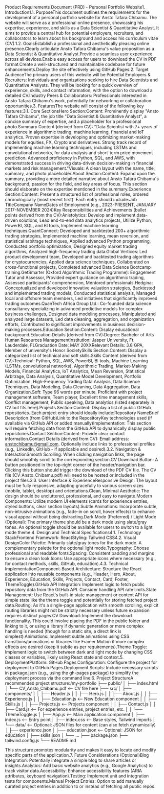 Product Requirements Document (PRD) - Personal Portfolio Website1. Introduction1.1. PurposeThis document outlines the requirements for the development of a personal portfolio website for Ansto Tafara Chibamu. The website will serve as a professional online presence, showcasing his expertise, experience, and skills as a Data Scientist & Quantitative Analyst. It aims to provide a central hub for potential employers, recruiters, and collaborators to learn about his background and access his curriculum vitae (CV).1.2. GoalsEstablish a professional and aesthetically pleasing online presence.Clearly articulate Ansto Tafara Chibamu's value proposition as a Data Scientist & Quantitative Analyst.Provide a seamless user experience across all devices.Enable easy access for users to download the CV in PDF format.Create a well-structured and maintainable codebase for future enhancements.Deploy the site effectively using GitHub Pages.2. Target AudienceThe primary users of this website will be:Potential Employers & Recruiters: Individuals and organizations seeking to hire Data Scientists and Quantitative Analysts. They will be looking for a quick overview of experience, skills, and contact information, with the option to download a detailed CV.Industry Peers & Collaborators: Professionals interested in Ansto Tafara Chibamu's work, potentially for networking or collaboration opportunities.3. FeaturesThe website will consist of the following key features:3.1. Core SectionsHero Section:Content: Prominently display "Ansto Tafara Chibamu", the job title "Data Scientist & Quantitative Analyst", a concise summary of expertise, and a placeholder for a professional photo.Summary Content (derived from CV): "Data Scientist with 7+ years of experience in algorithmic trading, machine learning, financial and IoT analytics. Proven expertise in developing and optimizing market-making models for equities, FX, Crypto and derivatives. Strong track record of implementing machine learning techniques, including LSTMs and convolutional networks, for data analysis and short-term price movement prediction. Advanced proficiency in Python, SQL, and AWS, with demonstrated success in driving data-driven decision-making in financial markets and risk management."Visuals: A clean layout with the name, title, summary, and photo placeholder.About Section:Content: Expand upon the summary, providing a more detailed narrative about Ansto Tafara Chibamu's background, passion for the field, and key areas of focus. This section should elaborate on the expertise mentioned in the summary.Experience Section:Content: Present a structured list of professional roles, ordered chronologically (most recent first). Each entry should include:Job TitleCompany NameDates of Employment (e.g., 2023-PRESENT, JANUARY 2017-NOVEMBER 2024)Key Responsibilities and Achievements (bullet points derived from the CV):Anistolytics: Develop and implement data-driven solutions, Lead end-to-end data analytics projects, Utilize Python, PowerBI, SQL, and BI tools, Implement machine learning techniques.QuantConnect: Developed and backtested 200+ algorithmic trading strategies, Implemented machine learning, mean reversion, and statistical arbitrage techniques, Applied advanced Python programming, Conducted portfolio optimization, Designed equity market trading algorithms, Analyzed high-frequency trading data.Global Vertices: Led product development team, Developed and backtested trading algorithms for cryptocurrencies, Applied data science techniques, Collaborated on cross-functional projects, Completed advanced Data Science Bootcamp training.GetSmarter (Oxford Algorithmic Trading Programme): Engagement Tutor and Assessor, Provided expert guidance on algorithmic trading, Assessed participants' comprehension, Mentored professionals.Hedgina: Conceptualized and developed innovative valuation strategies, Backtested and implemented trading models, Conducted statistical analysis, Managed local and offshore team members, Led initiatives that significantly improved trading outcomes.QuanTech Africa Group Ltd.: Co-founded data science consultancy specializing in advanced predictive models for complex business challenges, Designed data modeling processes, Manipulated and analyzed large datasets, Led data cleaning, aggregation, and organization efforts, Contributed to significant improvements in business decision-making processes.Education Section:Content: Display educational background.Education Details (derived from CV):Degree: Bachelor of Arts Human Resources ManagementInstitution: Jasper University, Ft. Lauderdale, FLGraduation Date: MAY 20XXRelevant Details: 3.8 GPA, Member of university's Honor SocietySkills Section:Content: Display a categorized list of technical and soft skills.Skills Content (derived from CV):Technical: Python, SQL, AWS, PowerBI, BI tools, Machine Learning (LSTMs, convolutional networks), Algorithmic Trading, Market-Making Models, Financial Analytics, IoT Analytics, Mean Reversion, Statistical Arbitrage, Data Analysis, Quantitative Model Development, Portfolio Optimization, High-Frequency Trading Data Analysis, Data Science Techniques, Data Modeling, Data Cleaning, Data Aggregation, Data Organization.Soft: Type 96 words per minute, Proficient with project management software, Team player, Excellent time management skills, Conflict management, Public speaking, Data analytics (listed separately in CV but fits here).Projects Section:Content: Display a list of public GitHub repositories. Each project entry should ideally include:Repository NameBrief Description (from GitHub)Link to the RepositoryKey technologies used (if available via GitHub API or added manually)Implementation: This section will require fetching data from the GitHub API to dynamically display public repositories.Contact Section:Content: Provide clear contact information.Contact Details (derived from CV): Email address: anstochibamu@gmail.com. Optionally include links to professional profiles (e.g., LinkedIn, GitHub - if applicable and desired).3.2. Navigation & InteractionSmooth Scrolling: When clicking navigation links, the page should smoothly scroll to the corresponding section.CV Download Button: A button positioned in the top-right corner of the header/navigation bar. Clicking this button should trigger the download of the PDF CV file. The CV file (CV_Ansto_Chibamu.pdf) will need to be hosted or included in the project files.3.3. User Interface & ExperienceResponsive Design: The layout must be fully responsive, adapting gracefully to various screen sizes (mobile, tablet, desktop) and orientations.Clean, Minimal Aesthetic: The design should be uncluttered, professional, and easy to navigate.Modern Components: Utilize modern UI elements (cards for experience entries, styled buttons, clear section layouts).Subtle Animations: Incorporate subtle, non-intrusive animations (e.g., fade-in on scroll, hover effects) to enhance visual appeal without being distracting.Dark Mode (Preferred) / Light Mode (Optional): The primary theme should be a dark mode using slate/gray tones. An optional toggle should be available for users to switch to a light mode theme.4. Design and Technical Specifications4.1. Technology StackFrontend Framework: ReactStyling: Tailwind CSS4.2. Visual DesignColor Palette: Primarily slate/gray tones for the dark mode. A complementary palette for the optional light mode.Typography: Choose professional and readable fonts.Spacing: Consistent padding and margins to ensure a clean look.Icons: Use appropriate icons where necessary (e.g., for contact methods, skills, GitHub, education).4.3. Technical ImplementationComponent-Based Architecture: Structure the React application into reusable components (e.g., Header, Hero, About, Experience, Education, Skills, Projects, Contact, Card, Footer, ThemeToggle).GitHub API Integration: Implement logic to fetch public repository data from the GitHub API. Consider handling API rate limits.State Management: Use React's built-in state management or context API for simple state like the theme toggle and potentially for storing fetched project data.Routing: As it's a single-page application with smooth scrolling, explicit routing libraries might not be strictly necessary unless future expansion requires distinct pages.CV Download: Implement the download functionality. This could involve placing the PDF in the public folder and linking to it, or using a library if dynamic generation or more complex handling is needed (though for a static site, a direct link is simplest).Animations: Implement subtle animations using CSS transitions/animations or libraries like Framer Motion if more complex effects are desired (keep it subtle as per requirements).Theme Toggle: Implement logic to switch between dark and light mode by changing CSS classes or variables, likely using React state and context.5. DeploymentPlatform: GitHub Pages.Configuration: Configure the project for deployment to GitHub Pages.Deployment Scripts: Include necessary scripts in package.json (e.g., using the gh-pages package) to simplify the deployment process via the command line.6. Project StructureA recommended project structure:/my-portfolio
├── public/
│   ├── index.html
│   └── CV_Ansto_Chibamu.pdf  <-- CV file here
├── src/
│   ├── components/
│   │   ├── Header.js
│   │   ├── Hero.js
│   │   ├── About.js
│   │   ├── Experience.js
│   │   ├── Education.js     <-- New Education component
│   │   ├── Skills.js
│   │   ├── Projects.js      <-- Projects component
│   │   ├── Contact.js
│   │   ├── Card.js          <-- For experience entries, project entries, etc.
│   │   └── ThemeToggle.js
│   ├── App.js             <-- Main application component
│   ├── index.js           <-- Entry point
│   ├── index.css          <-- Base styles, Tailwind imports
│   └── data/              <-- Optional: JSON files for content (can also fetch dynamically)
│       ├── experience.json
│       ├── education.json   <-- Optional: JSON for education
│       ├── skills.json
│       └── ...
├── package.json
├── tailwind.config.js
└── README.md

This structure promotes modularity and makes it easy to locate and modify specific parts of the application.7. Future Considerations (Optional)Blog Integration: Potentially integrate a simple blog to share articles or insights.Analytics: Add basic website analytics (e.g., Google Analytics) to track visitor data.Accessibility: Enhance accessibility features (ARIA attributes, keyboard navigation).Testing: Implement unit and integration tests for components.Manual Project Entries: Option to add manually curated project entries in addition to or instead of fetching all public repos.